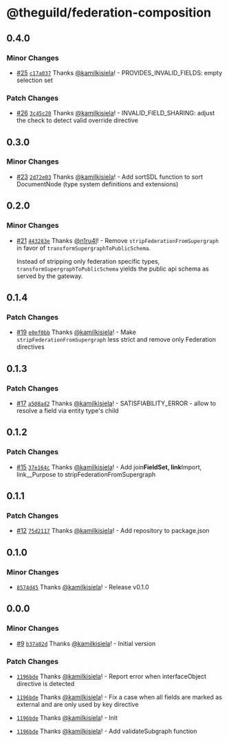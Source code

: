 # @theguild/federation-composition

## 0.4.0

### Minor Changes

- [#25](https://github.com/the-guild-org/federation/pull/25)
  [`c17a037`](https://github.com/the-guild-org/federation/commit/c17a037f8ed1ce151bac275a3a31f3d4cd2d0728)
  Thanks [@kamilkisiela](https://github.com/kamilkisiela)! - PROVIDES_INVALID_FIELDS: empty
  selection set

### Patch Changes

- [#26](https://github.com/the-guild-org/federation/pull/26)
  [`3c45c20`](https://github.com/the-guild-org/federation/commit/3c45c20e7356d5a133dd8c0fa0dcc549538f7718)
  Thanks [@kamilkisiela](https://github.com/kamilkisiela)! - INVALID_FIELD_SHARING: adjust the check
  to detect valid override directive

## 0.3.0

### Minor Changes

- [#23](https://github.com/the-guild-org/federation/pull/23)
  [`2d72e03`](https://github.com/the-guild-org/federation/commit/2d72e039929022d3eefedacdc6e5a7a1d85f7650)
  Thanks [@kamilkisiela](https://github.com/kamilkisiela)! - Add sortSDL function to sort
  DocumentNode (type system definitions and extensions)

## 0.2.0

### Minor Changes

- [#21](https://github.com/the-guild-org/federation/pull/21)
  [`443283e`](https://github.com/the-guild-org/federation/commit/443283e22e89934a268b7a6318c02ffc3bfbf464)
  Thanks [@n1ru4l](https://github.com/n1ru4l)! - Remove `stripFederationFromSupergraph` in favor of
  `transformSupergraphToPublicSchema`.

  Instead of stripping only federation specific types, `transformSupergraphToPublicSchema` yields
  the public api schema as served by the gateway.

## 0.1.4

### Patch Changes

- [#19](https://github.com/the-guild-org/federation/pull/19)
  [`e0ef0bb`](https://github.com/the-guild-org/federation/commit/e0ef0bb1201225aa2f1e5b400803c07eeed6b29a)
  Thanks [@kamilkisiela](https://github.com/kamilkisiela)! - Make `stripFederationFromSupergraph`
  less strict and remove only Federation directives

## 0.1.3

### Patch Changes

- [#17](https://github.com/the-guild-org/federation/pull/17)
  [`a508ad2`](https://github.com/the-guild-org/federation/commit/a508ad247773e0bacca1773cafd2b7a39d93b4e7)
  Thanks [@kamilkisiela](https://github.com/kamilkisiela)! - SATISFIABILITY_ERROR - allow to resolve
  a field via entity type's child

## 0.1.2

### Patch Changes

- [#15](https://github.com/the-guild-org/federation/pull/15)
  [`37e164c`](https://github.com/the-guild-org/federation/commit/37e164c66c0c3219791e4c074a602774accd08b2)
  Thanks [@kamilkisiela](https://github.com/kamilkisiela)! - Add join**FieldSet, link**Import,
  link\_\_Purpose to stripFederationFromSupergraph

## 0.1.1

### Patch Changes

- [#12](https://github.com/the-guild-org/federation/pull/12)
  [`75d2117`](https://github.com/the-guild-org/federation/commit/75d2117dd6e5864888ed6c336aec1a334902c845)
  Thanks [@kamilkisiela](https://github.com/kamilkisiela)! - Add repository to package.json

## 0.1.0

### Minor Changes

- [`8574d45`](https://github.com/the-guild-org/federation/commit/8574d455c9a5cc03190d12191c1b0a7ae29f85be)
  Thanks [@kamilkisiela](https://github.com/kamilkisiela)! - Release v0.1.0

## 0.0.0

### Minor Changes

- [#9](https://github.com/the-guild-org/federation/pull/9)
  [`b37a82d`](https://github.com/the-guild-org/federation/commit/b37a82de85347866bf027f825c17be9f122d6ff9)
  Thanks [@kamilkisiela](https://github.com/kamilkisiela)! - Initial version

### Patch Changes

- [`1196bde`](https://github.com/the-guild-org/federation/commit/1196bde67a6db8fe4eb32d2c1ad9dcd2a0793912)
  Thanks [@kamilkisiela](https://github.com/kamilkisiela)! - Report error when interfaceObject
  directive is detected

- [`1196bde`](https://github.com/the-guild-org/federation/commit/1196bde67a6db8fe4eb32d2c1ad9dcd2a0793912)
  Thanks [@kamilkisiela](https://github.com/kamilkisiela)! - Fix a case when all fields are marked
  as external and are only used by key directive

- [`1196bde`](https://github.com/the-guild-org/federation/commit/1196bde67a6db8fe4eb32d2c1ad9dcd2a0793912)
  Thanks [@kamilkisiela](https://github.com/kamilkisiela)! - Init

- [`1196bde`](https://github.com/the-guild-org/federation/commit/1196bde67a6db8fe4eb32d2c1ad9dcd2a0793912)
  Thanks [@kamilkisiela](https://github.com/kamilkisiela)! - Add validateSubgraph function
